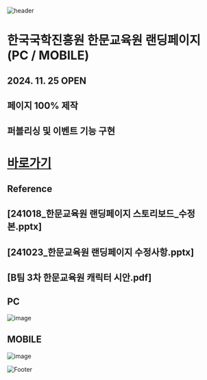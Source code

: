 ![header](https://capsule-render.vercel.app/api?type=wave&color=auto&height=150&section=header&text=2024.%2011.%2005%20-%202024.%2011.%2011&fontSize=60)

# 한국국학진흥원 한문교육원 랜딩페이지 (PC / MOBILE)
## 2024. 11. 25 OPEN
## 페이지 100% 제작 <br>
## 퍼블리싱 및 이벤트 기능 구현

# <a href="https://onlinepage.co.kr/2024ikedu/"> 바로가기 </a>

## Reference
## [241018_한문교육원 랜딩페이지 스토리보드_수정본.pptx] <br>
## [241023_한문교육원 랜딩페이지 수정사항.pptx] <br>
## [B팀 3차 한문교육원 캐릭터 시안.pdf] <br>

## PC
![image](https://github.com/user-attachments/assets/e25a68ae-8e65-4b28-92b8-814600131ec1) <br>

## MOBILE
![image](https://github.com/user-attachments/assets/a454441c-c75a-44ce-8a27-3d74854ec800)



![Footer](https://capsule-render.vercel.app/api?type=waving&color=auto&height=200&section=footer)




